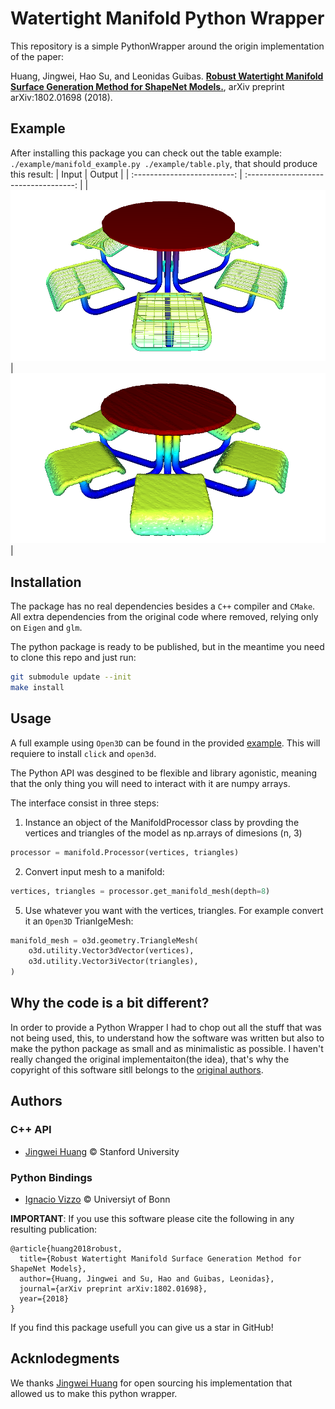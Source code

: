 # Watertight Manifold Python Wrapper

This repository is a simple PythonWrapper around the origin implementation of
the paper:

Huang, Jingwei, Hao Su, and Leonidas Guibas. [**Robust Watertight Manifold
Surface Generation Method for ShapeNet
Models.**](https://arxiv.org/abs/1802.01698), arXiv preprint arXiv:1802.01698
(2018).

## Example

After installing this package you can check out the table example:
`./example/manifold_example.py ./example/table.ply`, that should produce this
result:
|            Input            |                Output                 |
| :-------------------------: | :-----------------------------------: |
| ![input](example/table.png) | ![output](example/table_manifold.png) |

## Installation

The package has no real dependencies besides a `C++` compiler and `CMake`. All
extra dependencies from the original code where removed, relying only on
`Eigen` and `glm`.

The python package is ready to be published, but in the meantime you need to
clone this repo and just run:

```sh
git submodule update --init
make install
```

## Usage

A full example using `Open3D` can be found in the provided
[example](example/manifold_example.py). This will requiere to install `click`
and `open3d`.

The Python API was desgined to be flexible and library agonistic, meaning that
the only thing you will need to interact with it are numpy arrays.

The interface consist in three steps:

1.  Instance an object of the ManifoldProcessor class by provding the vertices
    and triangles of the model as np.arrays of dimesions (n, 3)

```python
processor = manifold.Processor(vertices, triangles)
```

2.  Convert input mesh to a manifold:

```python
vertices, triangles = processor.get_manifold_mesh(depth=8)
```

5.  Use whatever you want with the vertices, triangles. For example convert it
    an `Open3D` TrianlgeMesh:

```python
manifold_mesh = o3d.geometry.TriangleMesh(
    o3d.utility.Vector3dVector(vertices),
    o3d.utility.Vector3iVector(triangles),
)
```

## Why the code is a bit different?

In order to provide a Python Wrapper I had to chop out all the stuff that was
not being used, this, to understand how the software was written but also to
make the python package as small and as minimalistic as possible. I haven't
really changed the original implementaiton(the idea), that's why the copyright
of this software sitll belongs to the [original authors](https://github.com/hjwdzh/Manifold#authors).

## Authors

### C++ API

- [Jingwei Huang](mailto:jingweih@stanford.edu) &copy; Stanford University

### Python Bindings

- [Ignacio Vizzo](mailto:ivizzo@uni-bonn.edu) &copy; Universiyt of Bonn

**IMPORTANT**: If you use this software please cite the following in any resulting publication:
```
@article{huang2018robust,
  title={Robust Watertight Manifold Surface Generation Method for ShapeNet Models},
  author={Huang, Jingwei and Su, Hao and Guibas, Leonidas},
  journal={arXiv preprint arXiv:1802.01698},
  year={2018}
}
```

If you find this package usefull you can give us a star in GitHub!

## Acknlodegments

We thanks [Jingwei Huang](mailto:jingweih@stanford.edu) for open sourcing his
implementation that allowed us to make this python wrapper.
